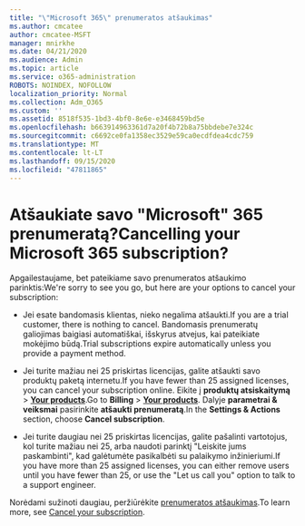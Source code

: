 ```yaml
---
title: "\"Microsoft 365\" prenumeratos atšaukimas"
ms.author: cmcatee
author: cmcatee-MSFT
manager: mnirkhe
ms.date: 04/21/2020
ms.audience: Admin
ms.topic: article
ms.service: o365-administration
ROBOTS: NOINDEX, NOFOLLOW
localization_priority: Normal
ms.collection: Adm_O365
ms.custom: ''
ms.assetid: 8518f535-1bd3-4bf0-8e6e-e3468459bd5e
ms.openlocfilehash: b663914963361d7a20f4b72b8a75bbdebe7e324c
ms.sourcegitcommit: c6692ce0fa1358ec3529e59ca0ecdfdea4cdc759
ms.translationtype: MT
ms.contentlocale: lt-LT
ms.lasthandoff: 09/15/2020
ms.locfileid: "47811865"
---
```

# <a name="cancelling-your-microsoft-365-subscription"></a><span data-ttu-id="2ea53-102">Atšaukiate savo "Microsoft" 365 prenumeratą?</span><span class="sxs-lookup"><span data-stu-id="2ea53-102">Cancelling your Microsoft 365 subscription?</span></span>

<span data-ttu-id="2ea53-103">Apgailestaujame, bet pateikiame savo prenumeratos atšaukimo parinktis:</span><span class="sxs-lookup"><span data-stu-id="2ea53-103">We're sorry to see you go, but here are your options to cancel your subscription:</span></span>
  
- <span data-ttu-id="2ea53-104">Jei esate bandomasis klientas, nieko negalima atšaukti.</span><span class="sxs-lookup"><span data-stu-id="2ea53-104">If you are a trial customer, there is nothing to cancel.</span></span> <span data-ttu-id="2ea53-105">Bandomasis prenumeratų galiojimas baigiasi automatiškai, išskyrus atvejus, kai pateikiate mokėjimo būdą.</span><span class="sxs-lookup"><span data-stu-id="2ea53-105">Trial subscriptions expire automatically unless you provide a payment method.</span></span>

- <span data-ttu-id="2ea53-106">Jei turite mažiau nei 25 priskirtas licencijas, galite atšaukti savo produktų paketą internetu.</span><span class="sxs-lookup"><span data-stu-id="2ea53-106">If you have fewer than 25 assigned licenses, you can cancel your subscription online.</span></span> <span data-ttu-id="2ea53-107">Eikite į **produktų atsiskaitymą** \> **[Your products](https://go.microsoft.com/fwlink/p/?linkid=842054)**.</span><span class="sxs-lookup"><span data-stu-id="2ea53-107">Go to **Billing** \> **[Your products](https://go.microsoft.com/fwlink/p/?linkid=842054)**.</span></span> <span data-ttu-id="2ea53-108">Dalyje **parametrai & veiksmai** pasirinkite **atšaukti prenumeratą**.</span><span class="sxs-lookup"><span data-stu-id="2ea53-108">In the **Settings & Actions** section, choose **Cancel subscription**.</span></span>

- <span data-ttu-id="2ea53-109">Jei turite daugiau nei 25 priskirtas licencijas, galite pašalinti vartotojus, kol turite mažiau nei 25, arba naudoti parinktį "Leiskite jums paskambinti", kad galėtumėte pasikalbėti su palaikymo inžinieriumi.</span><span class="sxs-lookup"><span data-stu-id="2ea53-109">If you have more than 25 assigned licenses, you can either remove users until you have fewer than 25, or use the "Let us call you" option to talk to a support engineer.</span></span>

<span data-ttu-id="2ea53-110">Norėdami sužinoti daugiau, peržiūrėkite [prenumeratos atšaukimas](https://docs.microsoft.com/microsoft-365/commerce/subscriptions/cancel-your-subscription).</span><span class="sxs-lookup"><span data-stu-id="2ea53-110">To learn more, see [Cancel your subscription](https://docs.microsoft.com/microsoft-365/commerce/subscriptions/cancel-your-subscription).</span></span>